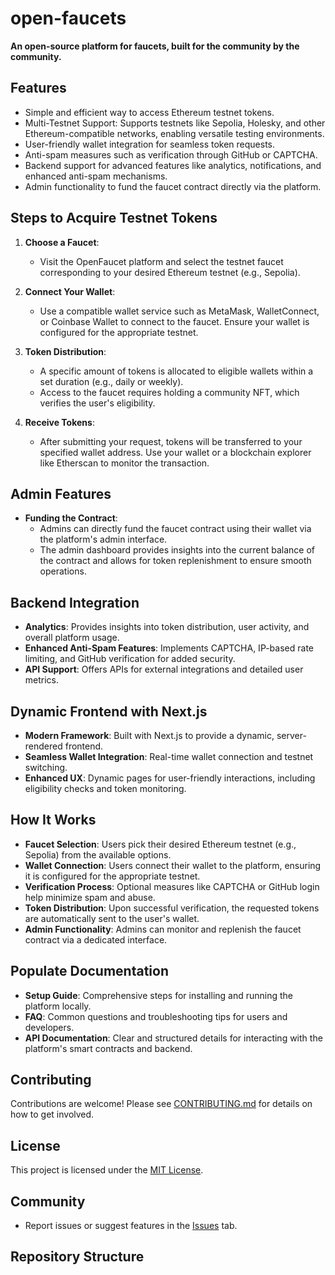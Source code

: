 # open-faucets
**An open-source platform for faucets, built for the community by the community.**

## Features
- Simple and efficient way to access Ethereum testnet tokens.
- Multi-Testnet Support: Supports testnets like Sepolia, Holesky, and other Ethereum-compatible networks, enabling versatile testing environments. 
- User-friendly wallet integration for seamless token requests.
- Anti-spam measures such as verification through GitHub or CAPTCHA.
- Backend support for advanced features like analytics, notifications, and enhanced anti-spam mechanisms.
- Admin functionality to fund the faucet contract directly via the platform.

## Steps to Acquire Testnet Tokens

1. **Choose a Faucet**:
   - Visit the OpenFaucet platform and select the testnet faucet corresponding to your desired Ethereum testnet (e.g., Sepolia).

2. **Connect Your Wallet**:
   - Use a compatible wallet service such as MetaMask, WalletConnect, or Coinbase Wallet to connect to the faucet. Ensure your wallet is configured for the appropriate testnet.

3. **Token Distribution**:
   - A specific amount of tokens is allocated to eligible wallets within a set duration (e.g., daily or weekly).
   - Access to the faucet requires holding a community NFT, which verifies the user's eligibility.

4. **Receive Tokens**:
   - After submitting your request, tokens will be transferred to your specified wallet address. Use your wallet or a blockchain explorer like Etherscan to monitor the transaction.

## Admin Features

- **Funding the Contract**:
   - Admins can directly fund the faucet contract using their wallet via the platform's admin interface.
   - The admin dashboard provides insights into the current balance of the contract and allows for token replenishment to ensure smooth operations.

## Backend Integration

- **Analytics**: Provides insights into token distribution, user activity, and overall platform usage.
- **Enhanced Anti-Spam Features**: Implements CAPTCHA, IP-based rate limiting, and GitHub verification for added security.
- **API Support**: Offers APIs for external integrations and detailed user metrics.

## Dynamic Frontend with Next.js

- **Modern Framework**: Built with Next.js to provide a dynamic, server-rendered frontend.
- **Seamless Wallet Integration**: Real-time wallet connection and testnet switching.
- **Enhanced UX**: Dynamic pages for user-friendly interactions, including eligibility checks and token monitoring.

## How It Works

- **Faucet Selection**: Users pick their desired Ethereum testnet (e.g., Sepolia) from the available options.
- **Wallet Connection**: Users connect their wallet to the platform, ensuring it is configured for the appropriate testnet.
- **Verification Process**: Optional measures like CAPTCHA or GitHub login help minimize spam and abuse.
- **Token Distribution**: Upon successful verification, the requested tokens are automatically sent to the user's wallet.
- **Admin Functionality**: Admins can monitor and replenish the faucet contract via a dedicated interface.

## Populate Documentation

- **Setup Guide**: Comprehensive steps for installing and running the platform locally.
- **FAQ**: Common questions and troubleshooting tips for users and developers.
- **API Documentation**: Clear and structured details for interacting with the platform's smart contracts and backend.

## Contributing
Contributions are welcome! Please see [CONTRIBUTING.md](CONTRIBUTING.md) for details on how to get involved.

## License
This project is licensed under the [MIT License](LICENSE).

## Community
- Report issues or suggest features in the [Issues](https://github.com/ayaHQ/OpenFaucet/issues) tab.

## Repository Structure
